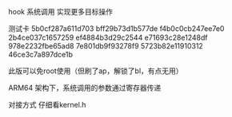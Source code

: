 hook 系统调用 实现更多目标操作


测试卡
5b0cf287a611d703
bff29b73d1b577de
f4b0c0cb247ee7e0
2b4ce037c1657259
ef4884b3d29c2544
e71693c28e1248df
978e2232fbe65ad8
7e801db9f93278f9
5723b82e11910312
46ce3c7a897dce1b




此版可以免root使用（但刷了ap，解锁了bl，有点无用）

ARM64 架构下，系统调用的参数通过寄存器传递

对接方式 仔细看kernel.h



